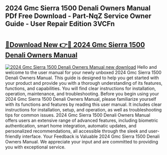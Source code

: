 ## 2024 Gmc Sierra 1500 Denali Owners Manual PDf Free Download - Part-NqZ Service Owner Guide - User Repair Edition 3VCFn

# <h2><a href="http://bc11712.oget.top/?id=2024+Gmc+Sierra+1500+Denali+Owners+Manual">🔗Download New 👉🔴 2024 Gmc Sierra 1500 Denali Owners Manual</a></h2>

[![2024 Gmc Sierra 1500 Denali Owners Manual new download](https://i.imgur.com/5g1atiW.png)](http://bc11712.oget.top/?id=2024+Gmc+Sierra+1500+Denali+Owners+Manual)
Hello and welcome to the user manual for your newly unboxed 2024 Gmc Sierra 1500 Denali Owners Manual. This guide is designed to help you get started with your product and provide you with a thorough understanding of its features, functions, and capabilities. You will find clear instructions for installation, operation, maintenance, and troubleshooting. Before you begin using your 2024 Gmc Sierra 1500 Denali Owners Manual, please familiarize yourself with its functions and features by reading this user manual. It includes clear instructions for installation, setup, and operation, as well as troubleshooting tips for common issues. 2024 Gmc Sierra 1500 Denali Owners Manual offers users an extensive range of advanced features, including biometric authentication, smart home integration, automatic updates, and personalized recommendations, all accessible through the sleek and user-friendly interface. Your Feedback is Valuable 2024 Gmc Sierra 1500 Denali Owners Manual. We appreciate your input and are committed to providing you with exceptional service.
